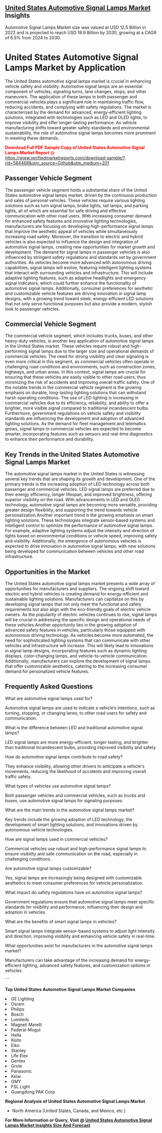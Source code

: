 <h2><a href="https://www.verifiedmarketreports.com/download-sample/?rid=584468&amp;utm_source=Github&amp;utm_medium=201" target="_blank">United States Automotive Signal Lamps Market</a> Insights</h2><p>Automotive Signal Lamps Market size was valued at USD 12.5 Billion in 2022 and is projected to reach USD 18.9 Billion by 2030, growing at a CAGR of 6.5% from 2024 to 2030.</p><p><h1>United States Automotive Signal Lamps Market by Application</h1><p>The United States automotive signal lamps market is crucial in enhancing vehicle safety and visibility. Automotive signal lamps are an essential component of vehicles, signaling turns, lane changes, stops, and other maneuvers. The application of these lamps in both passenger and commercial vehicles plays a significant role in maintaining traffic flow, reducing accidents, and complying with safety regulations. The market is characterized by the demand for advanced, energy-efficient lighting solutions, integrated with technologies such as LED and OLED lights, to improve visibility and offer longer-lasting performance. As vehicle manufacturing shifts toward greater safety standards and environmental sustainability, the role of automotive signal lamps becomes more prominent in meeting these demands. <p><span class=""><span style="color: #ff0000;"><strong>Download Full PDF Sample Copy of United States Automotive Signal Lamps Market Report</strong> @ </span><a href="https://www.verifiedmarketreports.com/download-sample/?rid=584468&amp;utm_source=Github&amp;utm_medium=201" target="_blank">https://www.verifiedmarketreports.com/download-sample/?rid=584468&amp;utm_source=Github&amp;utm_medium=201</a></span></p></p><h2>Passenger Vehicle Segment</h2><p>The passenger vehicle segment holds a substantial share of the United States automotive signal lamps market, driven by the continuous production and sales of personal vehicles. These vehicles require various lighting solutions such as turn signal lamps, brake lights, tail lamps, and parking lights, all of which are essential for safe driving and effective communication with other road users. With increasing consumer demand for enhanced safety features and innovative lighting technologies, manufacturers are focusing on developing high-performance signal lamps that improve the aesthetic appeal of vehicles while simultaneously increasing road safety. Moreover, the transition to electric and hybrid vehicles is also expected to influence the design and integration of automotive signal lamps, creating new opportunities for market growth and development. The demand for signal lamps in passenger vehicles is also influenced by stringent safety regulations and standards set by government authorities. As vehicles become more advanced with autonomous driving capabilities, signal lamps will evolve, featuring intelligent lighting systems that interact with surrounding vehicles and infrastructure. This will include adaptive lighting features, such as adaptive headlights and emergency signal indicators, which could further enhance the functionality of automotive signal lamps. Additionally, consumer preferences for aesthetic and customizable vehicle features are driving innovation in signal lamp designs, with a growing trend toward sleek, energy-efficient LED solutions that not only serve functional purposes but also provide a modern, stylish look to passenger vehicles. <h2>Commercial Vehicle Segment</h2><p>The commercial vehicle segment, which includes trucks, buses, and other heavy-duty vehicles, is another key application of automotive signal lamps in the United States market. These vehicles require robust and high-performing signal lamps due to the larger size and operational demands of commercial vehicles. The need for strong visibility and clear signaling is even more critical in this segment, as commercial vehicles often operate in challenging road conditions and environments, such as construction zones, highways, and urban areas. In this context, signal lamps are crucial for ensuring that these vehicles are easily visible to other road users, thus minimizing the risk of accidents and improving overall traffic safety. One of the notable trends in the commercial vehicle segment is the growing emphasis on durable, long-lasting lighting solutions that can withstand harsh operating conditions. The use of LED lighting is increasing in commercial vehicles due to its efficiency, reliability, and ability to offer a brighter, more visible signal compared to traditional incandescent bulbs. Furthermore, government regulations on vehicle safety and visibility standards are influencing the development and adoption of advanced lighting solutions. As the demand for fleet management and telematics grows, signal lamps in commercial vehicles are expected to become smarter, incorporating features such as sensors and real-time diagnostics to enhance their performance and durability.<h2>Key Trends in the United States Automotive Signal Lamps Market</h2><p>The automotive signal lamps market in the United States is witnessing several key trends that are shaping its growth and development. One of the primary trends is the increasing adoption of LED technology across both passenger and commercial vehicles. LED signal lamps are preferred due to their energy efficiency, longer lifespan, and improved brightness, offering superior visibility on the road. With advancements in LED and OLED technology, automotive signal lamps are becoming more versatile, providing greater design flexibility, and supporting the trend towards vehicle personalization.Another important trend is the growing emphasis on smart lighting solutions. These technologies integrate sensor-based systems and intelligent control to optimize the performance of automotive signal lamps. For example, adaptive lighting systems adjust the intensity and direction of lights based on environmental conditions or vehicle speed, improving safety and visibility. Additionally, the emergence of autonomous vehicles is expected to drive innovation in automotive signal lamps, with new solutions being developed for communication between vehicles and other road infrastructure.<h2>Opportunities in the Market</h2><p>The United States automotive signal lamps market presents a wide array of opportunities for manufacturers and suppliers. The ongoing shift toward electric and hybrid vehicles is creating demand for energy-efficient and sustainable lighting solutions. Manufacturers can capitalize on this by developing signal lamps that not only meet the functional and safety requirements but also align with the eco-friendly goals of electric vehicle owners. As the popularity of electric vehicles continues to rise, signal lamps will be crucial in addressing the specific design and operational needs of these vehicles.Another opportunity lies in the growing adoption of advanced safety features in vehicles, particularly those equipped with autonomous driving technology. As vehicles become more automated, the need for sophisticated lighting systems that can communicate with other vehicles and infrastructure will increase. This will likely lead to innovations in signal lamp designs, incorporating features such as dynamic lighting displays, color-changing lamps, and vehicle-to-vehicle communication. Additionally, manufacturers can explore the development of signal lamps that offer customizable aesthetics, catering to the increasing consumer demand for personalized vehicle features.<h2>Frequently Asked Questions</h2><p>What are automotive signal lamps used for?</p><p>Automotive signal lamps are used to indicate a vehicle’s intentions, such as turning, stopping, or changing lanes, to other road users for safety and communication.</p><p>What is the difference between LED and traditional automotive signal lamps?</p><p>LED signal lamps are more energy-efficient, longer-lasting, and brighter than traditional incandescent bulbs, providing improved visibility and safety.</p><p>How do automotive signal lamps contribute to road safety?</p><p>They enhance visibility, allowing other drivers to anticipate a vehicle's movements, reducing the likelihood of accidents and improving overall traffic safety.</p><p>What types of vehicles use automotive signal lamps?</p><p>Both passenger vehicles and commercial vehicles, such as trucks and buses, use automotive signal lamps for signaling purposes.</p><p>What are the main trends in the automotive signal lamps market?</p><p>Key trends include the growing adoption of LED technology, the development of smart lighting solutions, and innovations driven by autonomous vehicle technologies.</p><p>How are signal lamps used in commercial vehicles?</p><p>Commercial vehicles use robust and high-performance signal lamps to ensure visibility and safe communication on the road, especially in challenging conditions.</p><p>Are automotive signal lamps customizable?</p><p>Yes, signal lamps are increasingly being designed with customizable aesthetics to meet consumer preferences for vehicle personalization.</p><p>What impact do safety regulations have on automotive signal lamps?</p><p>Government regulations ensure that automotive signal lamps meet specific standards for visibility and performance, influencing their design and adoption in vehicles.</p><p>What are the benefits of smart signal lamps in vehicles?</p><p>Smart signal lamps integrate sensor-based systems to adjust light intensity and direction, improving visibility and enhancing vehicle safety in real-time.</p><p>What opportunities exist for manufacturers in the automotive signal lamps market?</p><p>Manufacturers can take advantage of the increasing demand for energy-efficient lighting, advanced safety features, and customization options in vehicles.</p>```</p><p><strong>Top United States Automotive Signal Lamps Market Companies</strong></p><div data-test-id=""><p><li>GE Lighting</li><li> Osram</li><li> Philips</li><li> Bosch</li><li> Lumileds</li><li> Magneti Marelli</li><li> Federal-Mogul</li><li> Hella</li><li> Koito</li><li> Eiko</li><li> Stanley</li><li> Life Elex</li><li> Gentex</li><li> Grote</li><li> Panasonic</li><li> Kelai</li><li> GMY</li><li> FSL Light</li><li> Guangdong PAK Corp</li></p><div><strong>Regional Analysis of&nbsp;United States Automotive Signal Lamps Market</strong></div><ul><li dir="ltr"><p dir="ltr">North America&nbsp;(United States, Canada, and Mexico, etc.)</p></li></ul><p><strong>For More Information or Query, Visit @&nbsp;</strong><strong><a href="https://www.verifiedmarketreports.com/product/automotive-signal-lamps-market/?utm_source=Github&amp;utm_medium=201" target="_blank">United States Automotive Signal Lamps Market Insights Size And Forecast</a></strong></p></div>
